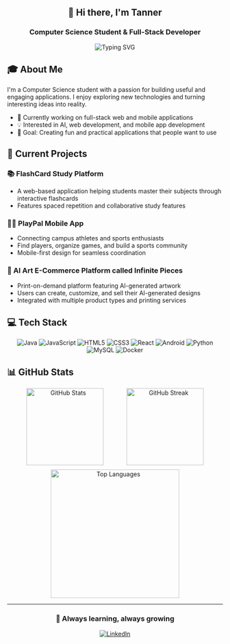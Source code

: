 <h2 align="center">👋 Hi there, I'm Tanner</h2>
<h3 align="center">Computer Science Student & Full-Stack Developer</h3>

<p align="center">
  <img src="https://readme-typing-svg.herokuapp.com?font=Fira+Code&pause=1000&color=0094ff&center=true&vCenter=true&width=435&lines=Full+Stack+Developer;Computer+Science+Student;Always+Learning+New+Technologies" alt="Typing SVG" />
</p>

## 🎓 About Me
I'm a Computer Science student with a passion for building useful and engaging applications. I enjoy exploring new technologies and turning interesting ideas into reality.

- 🌱 Currently working on full-stack web and mobile applications
- 💡 Interested in AI, web development, and mobile app development
- 🎯 Goal: Creating fun and practical applications that people want to use

## 🚀 Current Projects

### 📚 FlashCard Study Platform
- A web-based application helping students master their subjects through interactive flashcards
- Features spaced repetition and collaborative study features

### 🏃‍♂️ PlayPal Mobile App
- Connecting campus athletes and sports enthusiasts
- Find players, organize games, and build a sports community
- Mobile-first design for seamless coordination

### 🎨 AI Art E-Commerce Platform called Infinite Pieces
- Print-on-demand platform featuring AI-generated artwork
- Users can create, customize, and sell their AI-generated designs
- Integrated with multiple product types and printing services

## 💻 Tech Stack

<p align="center">
  <img src="https://img.shields.io/badge/java-%23ED8B00.svg?style=for-the-badge&logo=java&logoColor=white" alt="Java"/>
  <img src="https://img.shields.io/badge/javascript-%23323330.svg?style=for-the-badge&logo=javascript&logoColor=%23F7DF1E" alt="JavaScript"/>
  <img src="https://img.shields.io/badge/html5-%23E34F26.svg?style=for-the-badge&logo=html5&logoColor=white" alt="HTML5"/>
  <img src="https://img.shields.io/badge/css3-%231572B6.svg?style=for-the-badge&logo=css3&logoColor=white" alt="CSS3"/>
  <img src="https://img.shields.io/badge/react-%2320232a.svg?style=for-the-badge&logo=react&logoColor=%2361DAFB" alt="React"/>
  <img src="https://img.shields.io/badge/android-%233DDC84.svg?style=for-the-badge&logo=android&logoColor=white" alt="Android"/>
  <img src="https://img.shields.io/badge/python-3670A0?style=for-the-badge&logo=python&logoColor=ffdd54" alt="Python"/>
  <img src="https://img.shields.io/badge/mysql-%2300f.svg?style=for-the-badge&logo=mysql&logoColor=white" alt="MySQL"/>
  <img src="https://img.shields.io/badge/docker-%230db7ed.svg?style=for-the-badge&logo=docker&logoColor=white" alt="Docker"/>
</p>

## 📊 GitHub Stats

<div align="center">
  <div style="display: flex; justify-content: space-evenly; align-items: center; flex-wrap: wrap; gap: 10px;">
    <img height="180" src="https://github-readme-stats.vercel.app/api?username=tannerbjorgan&show_icons=true&theme=github_dark" alt="GitHub Stats" />
    <img height="180" src="https://github-readme-streak-stats.herokuapp.com/?user=tannerbjorgan&theme=github-dark-blue" alt="GitHub Streak" />
    <img width="300" src="https://github-readme-stats.vercel.app/api/top-langs/?username=tannerbjorgan&layout=compact&theme=github_dark" alt="Top Languages" />
  </div>
</div>

---


<div align="center">

### 🌱 Always learning, always growing

[![LinkedIn](https://img.shields.io/badge/LinkedIn-0077B5?style=for-the-badge&logo=linkedin&logoColor=white)](https://www.linkedin.com/in/tanner-bjorgan-613408194/)

</div>

